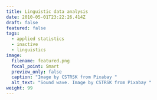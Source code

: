 ```yaml
---
title: Linguistic data analysis
date: 2010-05-01T23:22:26.414Z
draft: false
featured: false
tags:
  - applied statistics
  - inactive
  - linguistics
image:
  filename: featured.png
  focal_point: Smart
  preview_only: false
  caption: "Image by CSTRSK from Pixabay "
  alt_text: "Sound wave. Image by CSTRSK from Pixabay "
weight: 99
---
```

